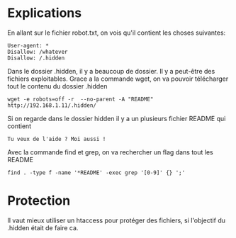 # Explications

En allant sur le fichier robot.txt, on vois qu'il contient les choses suivantes:

    User-agent: *
	Disallow: /whatever
	Disallow: /.hidden

Dans le dossier .hidden, il y a beaucoup de dossier. Il y a peut-être des fichiers exploitables.
Grace a la commande wget, on va pouvoir télécharger tout le contenu du dossier .hidden

    wget -e robots=off -r  --no-parent -A "README"  http://192.168.1.11/.hidden/

Si on regarde dans le dossier hidden il y a un plusieurs fichier README qui contient 

    Tu veux de l'aide ? Moi aussi !  
Avec la commande find et grep, on va rechercher un flag dans tout les README

    find . -type f -name '*README' -exec grep '[0-9]' {} ';'

   
# Protection

Il vaut mieux utiliser un htaccess pour protéger des fichiers, si l'objectif du .hidden était de faire ca.

